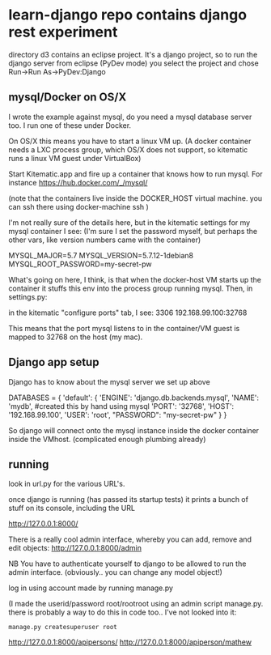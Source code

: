 # learn-django repo contains django rest experiment

directory d3 contains an eclipse project.
It's a django project, so to run the django server from eclipse (PyDev mode) you select the project and chose Run->Run As->PyDev:Django

## mysql/Docker on OS/X
I wrote the example against mysql, do you need a mysql database server too.
I run one of these under Docker.

On OS/X this means you have to start a linux VM up.  (A docker container needs a LXC process group, which OS/X does not support, so kitematic runs a linux VM guest under VirtualBox)

Start Kitematic.app and fire up a container that knows how to run mysql.
For instance https://hub.docker.com/_/mysql/

(note that the containers live inside the DOCKER_HOST virtual machine. 
you can ssh there using docker-machine ssh )

I'm not really sure of the details here, but in the kitematic settings for my mysql container I see:
(I'm sure I set the password myself, but perhaps the other vars, like version numbers came with the container)

MYSQL_MAJOR=5.7
MYSQL_VERSION=5.7.12-1debian8
MYSQL_ROOT_PASSWORD=my-secret-pw

What's going on here, I think, is that when the docker-host VM starts up the container it stuffs this env into the process group running mysql. Then, in settings.py:

in the kitematic "configure ports" tab, I see:
3306 192.168.99.100:32768

This means that the port mysql listens to in the container/VM guest is mapped to 32768 on the host (my mac).

## Django app setup

Django has to know about the mysql server we set up above

DATABASES = {
    'default': {
        'ENGINE': 'django.db.backends.mysql',
        'NAME': 'mydb', #created this by hand using mysql
        'PORT': '32768',
        'HOST': '192.168.99.100',
        'USER': 'root',
        "PASSWORD": "my-secret-pw"
    }
}

So django will connect onto the mysql instance inside the docker container inside the VMhost. 
(complicated enough plumbing already)

## running

look in url.py for the various URL's.

once django is running (has passed its startup tests) it prints a bunch of stuff on its console, including the URL

http://127.0.0.1:8000/


There is a really cool admin interface, whereby you can add, remove and edit objects:
http://127.0.0.1:8000/admin

NB You have to authenticate yourself to django to be allowed to run the admin interface.
(obviously.. you can change any model object!)

log in using account made by running manage.py

(I made the userid/password root/rootroot using an admin script manage.py. 
there is probably a way to do this in code too.. 
I've not looked into it: 

`manage.py createsuperuser root`

http://127.0.0.1:8000/apipersons/
http://127.0.0.1:8000/apiperson/mathew




